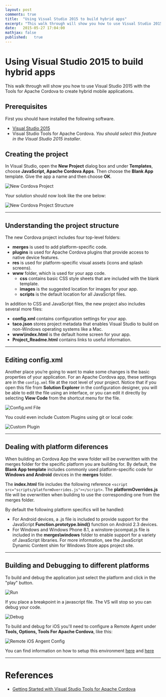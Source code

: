 ```yaml
---
layout: post
comments: true
title:  "Using Visual Studio 2015 to build hybrid apps"
excerpt: "This walk through will show you how to use Visual Studio 2015 with the Tools for Apache Cordova to create hybrid mobile applications."
date:   2015-05-27 17:04:00
mathjax: false
published:   true
---
```


Using Visual Studio 2015 to build hybrid apps
================================================================

This walk through will show you how to use Visual Studio 2015 with the Tools for Apache Cordova to create hybrid mobile applications.

Prerequisites
-------------

First you should have installed the following software.

- [Visual Studio 2015](https://www.visualstudio.com/en-us/downloads/visual-studio-2015-downloads-vs)
- Visual Studio Tools for Apache Cordova. *You should select this feature in the Visual Studio 2015 installer*.

Creating the project
--------------------

In Visual Studio, open the **New Project** dialog box and under **Templates**, choose **JavaScript, Apache Cordova Apps**. Then choose the **Blank App** template. Give the app a name and then choose **OK**.

![New Cordova Project](http://eberlitz.github.io/assets/using-visual-studio-2015-to-build-hybrid-apps/new_cordova_project.jpg)

Your solution should now look like the one below:

![New Cordova Project Structure](http://eberlitz.github.io/assets/using-visual-studio-2015-to-build-hybrid-apps/new_cordova_project_struct.jpg)

---

Understanding the project structure
-----------------------------------

The new Cordova project includes four top-level folders:
- **merges** is used to add platform-specific code.
- **plugins** is used for Apache Cordova plugins that provide access to native device features.
- **res** is used for platform-specific visual assets (icons and splash screens).
- **www** folder, which is used for your app code.
    - **css** contains basic CSS style sheets that are included with the blank template.
    - **images** is the suggested location for images for your app.
    - **scripts** is the default location for all JavaScript files.
    
In addition to CSS and JavaScript files, the new project also includes several more files:
- **config.xml** contains configuration settings for your app. 
- **taco.json** stores project metadata that enables Visual Studio to build on non-Windows operating systems like a Mac.
- **www\index.html** is the default home screen for your app.
- **Project_Readme.html** contains links to useful information.

---

Editing config.xml
------------------

Another place you’re going to want to make some changes is the basic properties of your application. For an Apache Cordova app, these settings are in the `config.xml` file at the root level of your project. Notice that if you open this file from **Solution Explorer** in the configuration designer, you will be able to edit the file using an interface, or you can edit it directly by selecting **View Code** from the shortcut menu for the file.


![Config.xml File](http://eberlitz.github.io/assets/using-visual-studio-2015-to-build-hybrid-apps/config.jpg)


You could even include Custom Plugins using git or local code:

![Custom Plugin](http://eberlitz.github.io/assets/using-visual-studio-2015-to-build-hybrid-apps/custom-plugin.png)

---

Dealing with platform diferences
--------------------------------

When building an Cordova App the www folder will be overwritten with the merges folder for the specific platform you are building for. By default, the **Blank App template** includes commonly used platform-specific code for **Windows and Android** devices in the **merges** folder.

The **index.html** file includes the following reference `<script src="scripts/platformOverrides.js"></script>`. The **platformOverrides.js** file will be overwritten when building to use the corresponding one from the merges folder.

By default the following platform specifics will be handled:

- For Android devices, a .js file is included to provide support for the JavaScript **Function.prototype.bind()** function on Android 2.3 devices.
- For Windows and Windows Phone 8.1, a winstore-jscompat.js file is included in the **merges\windows** folder to enable support for a variety of JavaScript libraries. For more information, see the JavaScript Dynamic Content shim for Windows Store apps project site.

---

Building and Debugging to different platforms
---------------------------------------------

To build and debug the application just select the platform and click in the "play" button.

![Run](http://eberlitz.github.io/assets/using-visual-studio-2015-to-build-hybrid-apps/run.png)

If you place a breakpoint in a javascript file. The VS will stop so you can debug your code.

![Debug](http://eberlitz.github.io/assets/using-visual-studio-2015-to-build-hybrid-apps/debug.png)

To build and debug for iOS you'll need to configure a Remote Agent under **Tools, Options, Tools For Apache Cordova**, like this:

![Remote iOS Angent Config](http://eberlitz.github.io/assets/using-visual-studio-2015-to-build-hybrid-apps/remote-config.jpg)

You can find information on how to setup this environment [here](https://msdn.microsoft.com/library/dn757054.aspx#ios) and [here](https://msdn.microsoft.com/en-us/library/dn757056.aspx)

---

References
===========

- [Getting Started with Visual Studio Tools for Apache Cordova](https://msdn.microsoft.com/en-us/library/dn771545.aspx)